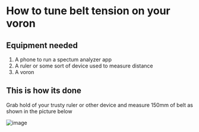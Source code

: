 # How to tune belt tension on your voron

## Equipment needed

1. A phone to run a spectum analyzer app
2. A ruler or some sort of device used to measure distance
3. A voron

## This is how its done

Grab hold of your trusty ruler or other device and measure 150mm of belt as shown in the picture below

![image](https://github.com/BlakesMakes/Voron-Things/blob/1aabe7b4592b2092732005562a89c43f31f2878b/basic-setup-things/belt-tension/belt_length_0.2.jpg)
